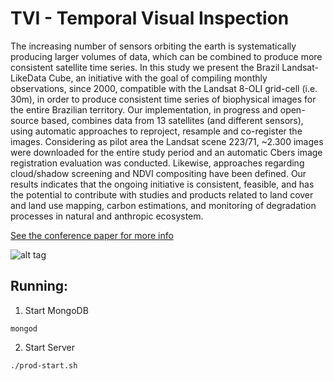 # TVI - Temporal Visual Inspection

The increasing number of sensors orbiting the earth is systematically producing larger volumes of data, which can be combined to produce more consistent satellite time series. In this study we present the Brazil Landsat-LikeData Cube, an initiative with the goal of compiling monthly observations, since 2000, compatible with the Landsat 8-OLI grid-cell (i.e. 30m), in order to produce consistent time series of biophysical images for the entire Brazilian territory. Our implementation, in progress and open-source based, combines data from 13 satellites (and different sensors), using automatic approaches to reproject, resample and co-register the images. Considering as pilot area the Landsat scene 223/71, ~2.300 images were downloaded for the entire study period and an automatic Cbers image registration evaluation was conducted. Likewise, approaches regarding cloud/shadow screening and NDVI compositing have been defined. Our results indicates that the ongoing initiative is consistent, feasible, and has the potential to contribute with studies and products related to land cover and land use mapping, carbon estimations, and monitoring of degradation processes in natural and anthropic ecosystem.

[See the conference paper for more info](http://www.cartografia.org.br/cbc/2017/trabalhos/4/378.html)

![alt tag](https://raw.githubusercontent.com/lapig-ufg/tvi/master/docs/admin.png)

## Running:
 1. Start MongoDB
 ```
 mongod
 ```
 2. Start Server
 ```
 ./prod-start.sh
 ```